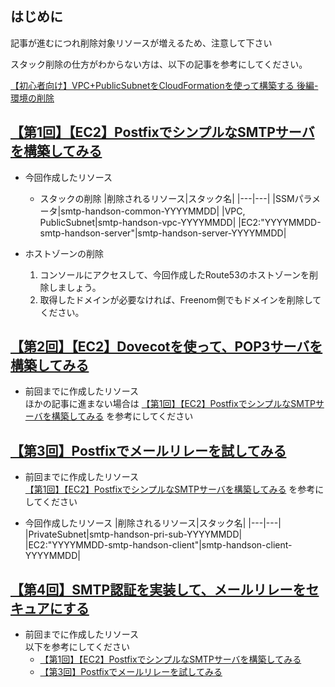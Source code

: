 
## はじめに
記事が進むにつれ削除対象リソースが増えるため、注意して下さい

スタック削除の仕方がわからない方は、以下の記事を参考にしてください。

[【初心者向け】VPC+PublicSubnetをCloudFormationを使って構築する 後編-環境の削除](https://blog.serverworks.co.jp/build-vpc-and-pubsub-by-cfn-2#%E7%92%B0%E5%A2%83%E3%81%AE%E5%89%8A%E9%99%A4)

## [【第1回】【EC2】PostfixでシンプルなSMTPサーバを構築してみる](https://blog.serverworks.co.jp/build-smtp-server)
- 今回作成したリソース
    - スタックの削除
        |削除されるリソース|スタック名|
        |---|---|
        |SSMパラメータ|smtp-handson-common-YYYYMMDD|
        |VPC, PublicSubnet|smtp-handson-vpc-YYYYMMDD|
        |EC2:"YYYYMMDD-smtp-handson-server"|smtp-handson-server-YYYYMMDD|

- ホストゾーンの削除
    1. コンソールにアクセスして、今回作成したRoute53のホストゾーンを削除しましょう。
    2. 取得したドメインが必要なければ、Freenom側でもドメインを削除してください。

## [【第2回】【EC2】Dovecotを使って、POP3サーバを構築してみる](https://blog.serverworks.co.jp/build-pop3-server)
- 前回までに作成したリソース  
ほかの記事に進まない場合は [【第1回】【EC2】PostfixでシンプルなSMTPサーバを構築してみる](https://github.com/sugaya0204/blog/blob/Public/Tips/mail-server/cfn-delete.md#%E7%AC%AC1%E5%9B%9Eec2postfix%E3%81%A7%E3%82%B7%E3%83%B3%E3%83%97%E3%83%AB%E3%81%AAsmtp%E3%82%B5%E3%83%BC%E3%83%90%E3%82%92%E6%A7%8B%E7%AF%89%E3%81%97%E3%81%A6%E3%81%BF%E3%82%8B) を参考にしてください　

## [【第3回】Postfixでメールリレーを試してみる](https://blog.serverworks.co.jp/mail-relay)
- 前回までに作成したリソース  
[【第1回】【EC2】PostfixでシンプルなSMTPサーバを構築してみる](https://github.com/sugaya0204/blog/blob/Public/Tips/mail-server/cfn-delete.md#%E7%AC%AC1%E5%9B%9Eec2postfix%E3%81%A7%E3%82%B7%E3%83%B3%E3%83%97%E3%83%AB%E3%81%AAsmtp%E3%82%B5%E3%83%BC%E3%83%90%E3%82%92%E6%A7%8B%E7%AF%89%E3%81%97%E3%81%A6%E3%81%BF%E3%82%8B) を参考にしてください

- 今回作成したリソース
    |削除されるリソース|スタック名|
    |---|---|
    |PrivateSubnet|smtp-handson-pri-sub-YYYYMMDD|
    |EC2:"YYYYMMDD-smtp-handson-client"|smtp-handson-client-YYYYMMDD|

## [【第4回】SMTP認証を実装して、メールリレーをセキュアにする](https://blog.serverworks.co.jp/set-smtp-auth)
- 前回までに作成したリソース  
以下を参考にしてください
    - [【第1回】【EC2】PostfixでシンプルなSMTPサーバを構築してみる](https://github.com/sugaya0204/blog/blob/Public/Tips/mail-server/cfn-delete.md#%E7%AC%AC1%E5%9B%9Eec2postfix%E3%81%A7%E3%82%B7%E3%83%B3%E3%83%97%E3%83%AB%E3%81%AAsmtp%E3%82%B5%E3%83%BC%E3%83%90%E3%82%92%E6%A7%8B%E7%AF%89%E3%81%97%E3%81%A6%E3%81%BF%E3%82%8B)
    - [【第3回】Postfixでメールリレーを試してみる](https://github.com/sugaya0204/blog/blob/Public/Tips/mail-server/cfn-delete.md#%E7%AC%AC3%E5%9B%9Epostfix%E3%81%A7%E3%83%A1%E3%83%BC%E3%83%AB%E3%83%AA%E3%83%AC%E3%83%BC%E3%82%92%E8%A9%A6%E3%81%97%E3%81%A6%E3%81%BF%E3%82%8B)
